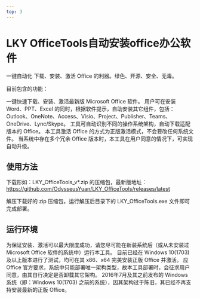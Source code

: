 ```yaml
---
top: 3
---
```


# LKY OfficeTools自动安装office办公软件

一键自动化 下载、安装、激活 Office 的利器。绿色、开源、安全、无毒。

目前包含的功能：

一键快速下载、安装、激活最新版 Microsoft Office 软件。
用户可在安装 Word、PPT、Excel 的同时，根据软件提示，自助安装其它组件，包括： Outlook、OneNote、Access、Visio、Project、Publisher、Teams、OneDrive、Lync/Skype。
工具可自动识别不同的操作系统架构，自动下载适配版本的 Office。
本工具激活 Office 的方式为正版激活模式，不会篡改任何系统文件。
当系统中存在多个冗余 Office 版本时，本工具在用户同意的情况下，可实现自动升级。
## 使用方法
下载形如：LKY_OfficeTools_v*.zip 的压缩包，最新版地址：https://github.com/OdysseusYuan/LKY_OfficeTools/releases/latest

解压下载好的 zip 压缩包，运行解压后目录下的 LKY_OfficeTools.exe 文件即可完成部署。

## 运行环境

为保证安装、激活可以最大限度成功，请您尽可能在新装系统后（或从未安装过 Microsoft Office 软件的系统中）运行本工具。
目前已经在 Windows 10(1703) 及以上版本进行了测试，均可在其 x86、x64 完美安装正版 Office 并激活。
应 Office 官方要求，系统中只能部署唯一架构类型，故本工具部署时，会征求用户同意，由其自行决定是否卸载其它架构。
2016年7月及其之前发布的 Windows 系统（即：Windows 10(1703) 之前的系统），因其架构过于陈旧，其已经不再支持安装最新的正版 Office。
